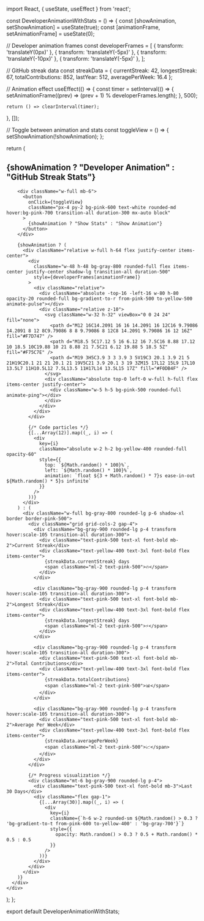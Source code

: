 import React, { useState, useEffect } from 'react';

const DeveloperAnimationWithStats = () => {
  const [showAnimation, setShowAnimation] = useState(true);
  const [animationFrame, setAnimationFrame] = useState(0);
  
  // Developer animation frames
  const developerFrames = [
    { transform: 'translateY(0px)' },
    { transform: 'translateY(-5px)' },
    { transform: 'translateY(-10px)' },
    { transform: 'translateY(-5px)' },
  ];
  
  // GitHub streak data
  const streakData = {
    currentStreak: 42,
    longestStreak: 67,
    totalContributions: 852,
    lastYear: 512,
    averagePerWeek: 16.4
  };
  
  // Animation effect
  useEffect(() => {
    const timer = setInterval(() => {
      setAnimationFrame((prev) => (prev + 1) % developerFrames.length);
    }, 500);
    
    return () => clearInterval(timer);
  }, []);
  
  // Toggle between animation and stats
  const toggleView = () => {
    setShowAnimation(!showAnimation);
  };
  
  return (
    <div className="w-full p-6 bg-gray-900 rounded-lg shadow-lg overflow-hidden">
      <div className="flex flex-col items-center">
        <h2 className="text-2xl font-bold text-yellow-400 mb-6 text-center">
          {showAnimation ? "Developer Animation" : "GitHub Streak Stats"}
        </h2>
        
        <div className="w-full mb-6">
          <button 
            onClick={toggleView}
            className="px-4 py-2 bg-pink-600 text-white rounded-md hover:bg-pink-700 transition-all duration-300 mx-auto block"
          >
            {showAnimation ? "Show Stats" : "Show Animation"}
          </button>
        </div>
        
        {showAnimation ? (
          <div className="relative w-full h-64 flex justify-center items-center">
            <div 
              className="w-48 h-48 bg-gray-800 rounded-full flex items-center justify-center shadow-lg transition-all duration-500"
              style={developerFrames[animationFrame]}
            >
              <div className="relative">
                <div className="absolute -top-16 -left-16 w-80 h-80 opacity-20 rounded-full bg-gradient-to-r from-pink-500 to-yellow-500 animate-pulse"></div>
                <div className="relative z-10">
                  <svg className="w-32 h-32" viewBox="0 0 24 24" fill="none">
                    <path d="M12 16C14.2091 16 16 14.2091 16 12C16 9.79086 14.2091 8 12 8C9.79086 8 8 9.79086 8 12C8 14.2091 9.79086 16 12 16Z" fill="#F7D747" />
                    <path d="M18.5 5C17.12 5 16 6.12 16 7.5C16 8.88 17.12 10 18.5 10C19.88 10 21 8.88 21 7.5C21 6.12 19.88 5 18.5 5Z" fill="#F75C7E" />
                    <path d="M19 3H5C3.9 3 3 3.9 3 5V19C3 20.1 3.9 21 5 21H19C20.1 21 21 20.1 21 19V5C21 3.9 20.1 3 19 3ZM15 17L12 15L9 17L10 13.5L7 11H10.5L12 7.5L13.5 11H17L14 13.5L15 17Z" fill="#F0DB4F" />
                  </svg>
                  <div className="absolute top-0 left-0 w-full h-full flex items-center justify-center">
                    <div className="w-5 h-5 bg-pink-500 rounded-full animate-ping"></div>
                  </div>
                </div>
              </div>
            </div>
            
            {/* Code particles */}
            {[...Array(12)].map((_, i) => (
              <div 
                key={i}
                className="absolute w-2 h-2 bg-yellow-400 rounded-full opacity-60"
                style={{
                  top: `${Math.random() * 100}%`,
                  left: `${Math.random() * 100}%`,
                  animation: `float ${3 + Math.random() * 7}s ease-in-out ${Math.random() * 5}s infinite`
                }}
              />
            ))}
          </div>
        ) : (
          <div className="w-full bg-gray-800 rounded-lg p-6 shadow-xl border border-pink-500">
            <div className="grid grid-cols-2 gap-4">
              <div className="bg-gray-900 rounded-lg p-4 transform hover:scale-105 transition-all duration-300">
                <div className="text-pink-500 text-xl font-bold mb-2">Current Streak</div>
                <div className="text-yellow-400 text-3xl font-bold flex items-center">
                  {streakData.currentStreak} days
                  <span className="ml-2 text-pink-500">🔥</span>
                </div>
              </div>
              
              <div className="bg-gray-900 rounded-lg p-4 transform hover:scale-105 transition-all duration-300">
                <div className="text-pink-500 text-xl font-bold mb-2">Longest Streak</div>
                <div className="text-yellow-400 text-3xl font-bold flex items-center">
                  {streakData.longestStreak} days
                  <span className="ml-2 text-pink-500">⚡</span>
                </div>
              </div>
              
              <div className="bg-gray-900 rounded-lg p-4 transform hover:scale-105 transition-all duration-300">
                <div className="text-pink-500 text-xl font-bold mb-2">Total Contributions</div>
                <div className="text-yellow-400 text-3xl font-bold flex items-center">
                  {streakData.totalContributions}
                  <span className="ml-2 text-pink-500">📊</span>
                </div>
              </div>
              
              <div className="bg-gray-900 rounded-lg p-4 transform hover:scale-105 transition-all duration-300">
                <div className="text-pink-500 text-xl font-bold mb-2">Average Per Week</div>
                <div className="text-yellow-400 text-3xl font-bold flex items-center">
                  {streakData.averagePerWeek}
                  <span className="ml-2 text-pink-500">📈</span>
                </div>
              </div>
            </div>
            
            {/* Progress visualization */}
            <div className="mt-6 bg-gray-900 rounded-lg p-4">
              <div className="text-pink-500 text-xl font-bold mb-3">Last 30 Days</div>
              <div className="flex gap-1">
                {[...Array(30)].map((_, i) => (
                  <div 
                    key={i}
                    className={`h-6 w-2 rounded-sm ${Math.random() > 0.3 ? 'bg-gradient-to-t from-pink-600 to-yellow-400' : 'bg-gray-700'}`}
                    style={{
                      opacity: Math.random() > 0.3 ? 0.5 + Math.random() * 0.5 : 0.5
                    }}
                  />
                ))}
              </div>
            </div>
          </div>
        )}
      </div>
    </div>
  );
};

export default DeveloperAnimationWithStats;